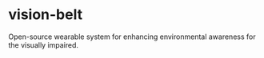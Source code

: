 # vision-belt
Open-source wearable system for enhancing environmental awareness for the visually impaired.
